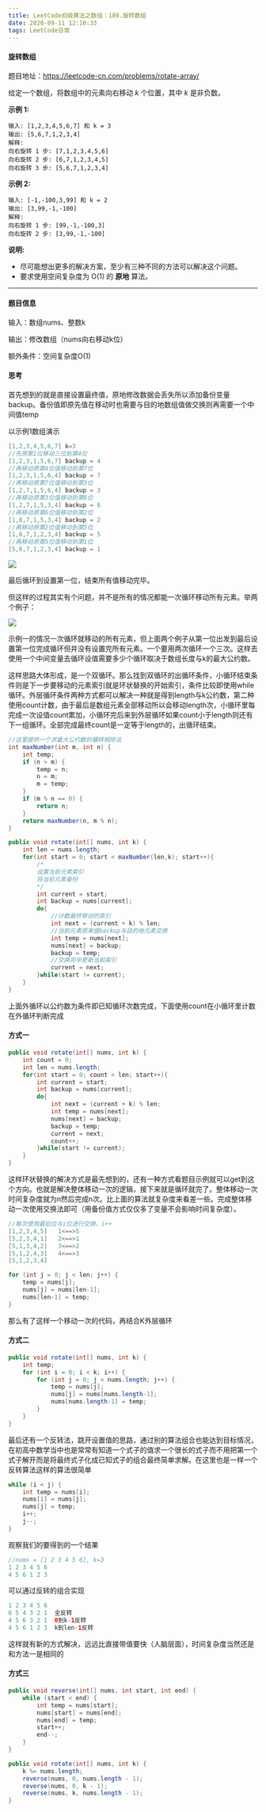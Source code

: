 ```yaml
---
title: LeetCode初级算法之数组：189.旋转数组
date: 2020-09-11 12:10:33
tags: LeetCode日常
---
```


#### 旋转数组

题目地址：https://leetcode-cn.com/problems/rotate-array/

给定一个数组，将数组中的元素向右移动 *k* 个位置，其中 *k* 是非负数。<!--more-->

**示例 1:**

```
输入: [1,2,3,4,5,6,7] 和 k = 3
输出: [5,6,7,1,2,3,4]
解释:
向右旋转 1 步: [7,1,2,3,4,5,6]
向右旋转 2 步: [6,7,1,2,3,4,5]
向右旋转 3 步: [5,6,7,1,2,3,4]
```

**示例 2:**

```
输入: [-1,-100,3,99] 和 k = 2
输出: [3,99,-1,-100]
解释: 
向右旋转 1 步: [99,-1,-100,3]
向右旋转 2 步: [3,99,-1,-100]
```

**说明:**

- 尽可能想出更多的解决方案，至少有三种不同的方法可以解决这个问题。
- 要求使用空间复杂度为 O(1) 的 **原地** 算法。

---

#### 题目信息

输入：数组nums、整数k

输出：修改数组（nums向右移动k位）

额外条件：空间复杂度O(1)

#### 思考

首先想到的就是直接设置最终值，原地修改数据会丢失所以添加备份变量backup。备份值即原先值在移动时也需要与目的地数组值做交换则再需要一个中间值temp

以示例1数组演示

```java
[1,2,3,4,5,6,7] k=3
//先原第1位移动三位到第4位
[1,2,3,1,5,6,7] backup = 4
//再移动原第4位值移动到第7位
[1,2,3,1,5,6,4] backup = 7
//再移动原第7位值移动到第3位
[1,2,7,1,5,6,4] backup = 3
//再移动原第3位值移动到第6位
[1,2,7,1,5,3,4] backup = 6
//再移动原第6位值移动到第2位
[1,6,7,1,5,3,4] backup = 2
//再移动原第2位值移动到第5位
[1,6,7,1,2,3,4] backup = 5
//再移动原第5位值移动到第1位
[5,6,7,1,2,3,4] backup = 1
```

![](https://gitee.com/Jasper-zh/blogImage/raw/master/旋转数组/旋转数组1.png)

最后循环到设置第一位，结束所有值移动完毕。

但这样的过程其实有个问题，并不是所有的情况都能一次循环移动所有元素。举两个例子：

![](https://gitee.com/Jasper-zh/blogImage/raw/master/旋转数组/旋转数组2.png)

示例一的情况一次循环就移动的所有元素，但上面两个例子从第一位出发到最后设置第一位完成循环但并没有设置完所有元素。一个要用两次循环一个三次。这样去使用一个中间变量去循环设值需要多少个循环取决于数组长度与k的最大公约数。

这样思路大体形成，是一个双循环。那么找到双循环的出循环条件，小循环结束条件则是下一步要移动的元素索引就是环状替换的开始索引，条件比较即使用while循环。外层循环条件两种方式都可以解决一种就是得到length与k公约数，第二种使用count计数，由于最后是数组元素全部移动所以会移动length次，小循环里每完成一次设值count累加，小循环完后来到外层循环如果count小于length则还有下一组循环。全部完成最终count是一定等于length的，出循环结束。

```java
//这里提供一个求最大公约数的辗转相除法
int maxNumber(int m, int n) {
    int temp;
    if (n > m) {
        temp = n;
        n = m;
        m = temp;
    }
    if (m % n == 0) {
        return n;
    }
    return maxNumber(n, m % n);
}
```

```java
public void rotate(int[] nums, int k) {
    int len = nums.length;
    for(int start = 0; start < maxNumber(len,k); start++){
        /*
        设置当前元素索引
   		将当前元素备份
        */
        int current = start;
        int backup = nums[current];
        do{
            //计数最终移动的索引
            int next = (current + k) % len;
            //当前元素原来值backup与目的地元素交换
            int temp = nums[next];
            nums[next] = backup;
            backup = temp;
            //交换完毕更新当前索引
            current = next;
        }while(start != current);
    }
}
```

上面外循环以公约数为条件即已知循环次数完成，下面使用count在小循环里计数在外循环判断完成

#### 方式一

```java
public void rotate(int[] nums, int k) {
    int count = 0;
    int len = nums.length;
    for(int start = 0; count < len; start++){
        int current = start;
        int backup = nums[current];
        do{
            int next = (current + k) % len;
            int temp = nums[next];
            nums[next] = backup;
            backup = temp;
            current = next;
            count++;
        }while(start != current);
    }
}
```

这样环状替换的解决方式是最先想到的，还有一种方式看题目示例就可以get到这个方向。也就是解决整体移动一次的逻辑，接下来就是循环就完了。整体移动一次时间复杂度就为n然后完成n次。比上面的算法就复杂度来看差一些。完成整体移动一次使用交换法即可（用备份值方式仅仅多了变量不会影响时间复杂度）。

```java
//每次使用最后位与i位进行交换，i++
[1,2,3,4,5]   1<==>5
[5,2,3,4,1]   2<==>1
[5,1,3,4,2]   3<==>2
[5,1,2,4,3]   4<==>3
[5,1,2,3,4]   
```

```java
for (int j = 0; j < len; j++) {
    temp = nums[j];
    nums[j] = nums[len-1];
    nums[len-1] = temp;
}
```

那么有了这样一个移动一次的代码，再结合K外层循环

#### 方式二

```java
public void rotate(int[] nums, int k) {
    int temp;
    for (int i = 0; i < k; i++) {
        for (int j = 0; j < nums.length; j++) {
            temp = nums[j];
            nums[j] = nums[nums.length-1];
            nums[nums.length-1] = temp;
        }
    }
}
```

最后还有一个反转法，跳开设置值的思路，通过别的算法组合也能达到目标情况，在初高中数学当中也是常常有知道一个式子的值求一个很长的式子而不用把第一个式子解开而是将最终式子化成已知式子的组合最终简单求解。在这里也是一样一个反转算法这样的算法很简单

```java
while (i < j) {
    int temp = nums[i];
    nums[1] = nums[j];
    nums[j] = temp;
    i++;
    j--;
}

```

观察我们的要得到的一个结果

```java
//nums = [1 2 3 4 5 6], k=3
1 2 3 4 5 6
4 5 6 1 2 3
```

可以通过反转的组合实现

```java
1 2 3 4 5 6
6 5 4 3 2 1  全反转
4 5 6 3 2 1  0到k-1反转
4 5 6 1 2 3  k到len-1反转
```

这样就有新的方式解决，远远比直接带值要快（人脑层面），时间复杂度当然还是和方法一是相同的

#### 方式三

```java
public void reverse(int[] nums, int start, int end) {
    while (start < end) {
        int temp = nums[start];
        nums[start] = nums[end];
        nums[end] = temp;
        start++;
        end--;
    }
}

public void rotate(int[] nums, int k) {
    k %= nums.length;
    reverse(nums, 0, nums.length - 1);
    reverse(nums, 0, k - 1);
    reverse(nums, k, nums.length - 1);
}
    
```









